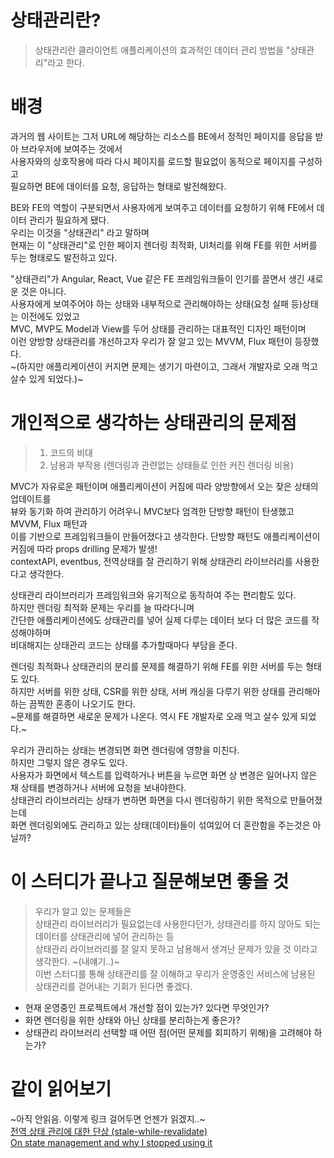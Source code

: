 # 상태관리란?
> 상태관리란 클라이언트 애플리케이션의 효과적인 데이터 관리 방법을 "상태관리"라고 한다.

# 배경
과거의 웹 사이트는 그저 URL에 해당하는 리소스를 BE에서 정적인 페이지를 응답을 받아 브라우저에 보여주는 것에서<br/>
사용자와의 상호작용에 따라 다시 페이지를 로드할 필요없이 동적으로 페이지를 구성하고<br/>
필요하면 BE에 데이터를 요청, 응답하는 형태로 발전해왔다.

BE와 FE의 역할이 구분되면서 사용자에게 보여주고 데이터를 요청하기 위해 FE에서 데이터 관리가 필요하게 됐다.<br/> 
우리는 이것을 "상태관리" 라고 말하며<br/> 
현재는 이 "상태관리"로 인한 페이지 렌더링 최적화, UI처리를 위해 FE를 위한 서버를 두는 형태로도 발전하고 있다.

"상태관리"가 Angular, React, Vue 같은 FE 프레임워크들이 인기를 끌면서 생긴 새로운 것은 아니다.<br/>
사용자에게 보여주어야 하는 상태와 내부적으로 관리해야하는 상태(요청 실패 등)상태는 이전에도 있었고<br/>
MVC, MVP도 Model과 View를 두어 상태를 관리하는 대표적인 디자인 패턴이며<br/>
이런 양방향 상태관리를 개선하고자 우리가 잘 알고 있는 MVVM, Flux 패턴이 등장했다.<br/>
~(하지만 애플리케이션이 커지면 문제는 생기기 마련이고, 그래서 개발자로 오래 먹고 살수 있게 되었다.)~

# 개인적으로 생각하는 상태관리의 문제점
> 1. 코드의 비대
> 2. 남용과 부작용 (렌더링과 관련없는 상태들로 인한 커진 렌더링 비용)

MVC가 자유로운 패턴이며 애플리케이션이 커짐에 따라 양방향에서 오는 잦은 상태의 업데이트를<br/> 
뷰와 동기화 하여 관리하기 어려우니 MVC보다 엄격한 단방향 패턴이 탄생했고 MVVM, Flux 패턴과<br/> 
이를 기반으로 프레임워크들이 만들어졌다고 생각한다.
단방향 패턴도 애플리케이션이 커짐에 따라 props drilling 문제가 발생!<br/> 
contextAPI, eventbus, 전역상태를 잘 관리하기 위해 상태관리 라이브러리를 사용한다고 생각한다.

상태관리 라이브러리가 프레임워크와 유기적으로 동작하여 주는 편리함도 있다.<br/> 
하지만 렌더링 최적화 문제는 우리를 늘 따라다니며<br/> 
간단한 애플리케이션에도 상태관리를 넣어 실제 다루는 데이터 보다 더 많은 코드를 작성해야하며<br/> 
비대해지는 상태관리 코드는 상태를 추가할때마다 부담을 준다.

렌더링 최적화나 상태관리의 분리를 문제를 해결하기 위해 FE를 위한 서버를 두는 형태도 있다.<br/>
하지만 서버를 위한 상태, CSR를 위한 상태, 서버 캐싱을 다루기 위한 상태를 관리해아하는 끔찍한 혼종이 나오기도 한다.<br/>
~문제를 해결하면 새로운 문제가 나온다. 역시 FE 개발자로 오래 먹고 살수 있게 되었다.~

우리가 관리하는 상태는 변경되면 화면 렌더링에 영향을 미친다.<br/>
하지만 그렇지 않은 경우도 있다.<br/>
사용자가 화면에서 텍스트를 입력하거나 버튼을 누르면 화면 상 변경은 일어나지 않은 채 상태를 변경하거나 서버에 요청을 보내야한다.<br/>
상태관리 라이브러리는 상태가 변하면 화면을 다시 렌더링하기 위한 목적으로 만들어졌는데<br/>
화면 렌더링외에도 관리하고 있는 상태(데이터)들이 섞여있어 더 혼란함을 주는것은 아닐까?

# 이 스터디가 끝나고 질문해보면 좋을 것
> 우리가 알고 있는 문제들은<br/>
상태관리 라이브러리가 필요없는데 사용한다던가, 상태관리를 하지 않아도 되는 데이터를 상태관리에 넣어 관리하는 등<br/>
상태관리 라이브러리를 잘 알지 못하고 남용해서 생겨난 문제가 있을 것 이라고 생각한다. ~(내얘기..)~<br/>
이번 스터디를 통해 상태관리를 잘 이해하고 우리가 운영중인 서비스에 남용된 상태관리를 걷어내는 기회가 된다면 좋겠다.

* 현재 운영중인 프로젝트에서 개선할 점이 있는가? 있다면 무엇인가?
* 화면 렌더링을 위한 상태와 아닌 상태를 분리하는게 좋은가?
* 상태관리 라이브러리 선택할 때 어떤 점(어떤 문제를 회피하기 위해)을 고려해야 하는가? 

# 같이 읽어보기
~아직 안읽음. 이렇게 링크 걸어두면 언젠가 읽겠지..~<br/>
[전역 상태 관리에 대한 단상 (stale-while-revalidate)](https://jbee.io/react/thinking-about-global-state/)<br/>
[On state management and why I stopped using it](https://dev.to/beggars/on-state-management-and-why-i-stopped-using-it-4di)<br/>
